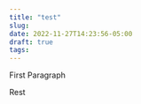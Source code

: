 ```yaml
---
title: "test"
slug: 
date: 2022-11-27T14:23:56-05:00
draft: true
tags:
---
```


First Paragraph

<!--more-->

Rest